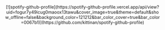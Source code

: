 <p align="center">
[![spotify-github-profile](https://spotify-github-profile.vercel.app/api/view?uid=fogur7y49icug0maoox13tawu&cover_image=true&theme=default&show_offline=false&background_color=121212&bar_color_cover=true&bar_color=0067b1)](https://github.com/kittinan/spotify-github-profile)
</p>
